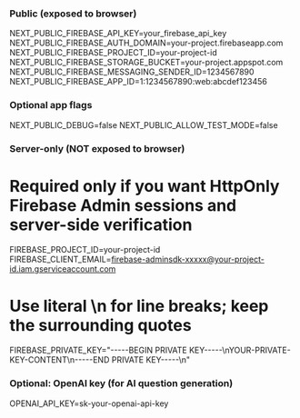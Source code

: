 ### Public (exposed to browser)

NEXT_PUBLIC_FIREBASE_API_KEY=your_firebase_api_key
NEXT_PUBLIC_FIREBASE_AUTH_DOMAIN=your-project.firebaseapp.com
NEXT_PUBLIC_FIREBASE_PROJECT_ID=your-project-id
NEXT_PUBLIC_FIREBASE_STORAGE_BUCKET=your-project.appspot.com
NEXT_PUBLIC_FIREBASE_MESSAGING_SENDER_ID=1234567890
NEXT_PUBLIC_FIREBASE_APP_ID=1:1234567890:web:abcdef123456

### Optional app flags

NEXT_PUBLIC_DEBUG=false
NEXT_PUBLIC_ALLOW_TEST_MODE=false

### Server-only (NOT exposed to browser)

# Required only if you want HttpOnly Firebase Admin sessions and server-side verification

FIREBASE_PROJECT_ID=your-project-id
FIREBASE_CLIENT_EMAIL=firebase-adminsdk-xxxxx@your-project-id.iam.gserviceaccount.com

# Use literal \n for line breaks; keep the surrounding quotes

FIREBASE_PRIVATE_KEY="-----BEGIN PRIVATE KEY-----\nYOUR-PRIVATE-KEY-CONTENT\n-----END PRIVATE KEY-----\n"

### Optional: OpenAI key (for AI question generation)

OPENAI_API_KEY=sk-your-openai-api-key
